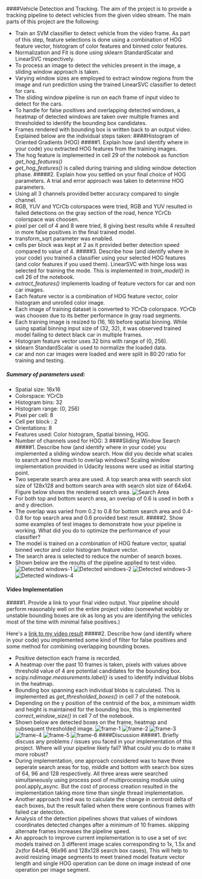####Vehicle Detection and Tracking.
The aim of the project is to provide a tracking pipeline to detect vehicles from the given video stream.
The main parts of this project are the following:
- Train an SVM classifier to detect vehicle from the video frame.  As part of this step, feature selections is done using a combination of HOG feature vector, histogram of color features and binned color features.
- Normalization and Fit is done using sklearn StandardScalar and LinearSVC respectively.
- To process an image to detect the vehicles present in the image, a sliding window approach is taken.
- Varying window sizes are employed to extract window regions from the image and run prediction using the trained LinearSVC classifier to detect for cars.
- The sliding window pipeline is run on each frame of input video to detect for the cars.
- To handle for false positives and overlapping detected windows, a heatmap of detected windows are taken over multiple frames and thresholded to identify the bounding box candidates.
- Frames rendered with bounding box is written back to an output video.
  Explained below are the individual steps taken:
####Histogram of Oriented Gradients (HOG)
#####1. Explain how (and identify where in your code) you extracted HOG features from the training images.
- The hog feature is implemented in cell 29 of the notebook as function _get_hog_features()_ 
- _get_hog_features()_ is called during training and sliding window detection phase.
#####2. Explain how you settled on your final choice of HOG parameters.
A trial and error approach was taken to determine HOG parameters.
- Using all 3 channels provided better accuracy compared to single channel.
- RGB, YUV and YCrCb colorspaces were tried, RGB and YUV resulted in failed detections on the gray section of the road, hence YCrCb colorspace was choosen.
- pixel per cell of 4 and 8 were tried, 8 giving best results while 4 resulted in more false positives in the final trained model.
- transform_sqrt parameter was enabled.
- cells per block was kept at 2 as it provided better detection speed compared to value of 4.
#####3. Describe how (and identify where in your code) you trained a classifier using your selected HOG features (and color features if you used them).
LinearSVC  with hinge loss was selected for training the mode. This is implemented in _train_model()_ in cell 26 of the notebook.
- _extract_features()_ implements loading of feature vectors for car and non car images.
- Each feature vector is a combination of HOG feature vector, color histogram and unrolled color image.
- Each image of training dataset is converted to _YCrCb_ colorspace. _YCrCb_ was choosen due to its better performance  in gray road segments.
- Each training image is resized to (16, 16) before spatial binning. While using spatial binning input size of (32, 32), it was observed trained model failing to detect black car in multiple frames.
- Histogram feature vector uses 32 bins with range of (0, 256).
- sklearn StandardScalar is used to normalize the loaded data.
- car and non car images were loaded and were split in 80:20 ratio for training and testing.
##### Summary of parameters used:
- Spatial size:  16x16
- Colorspace:  YCrCb
- Histogram bins:  32
- Histogram range:  (0, 256)
- Pixel per cell: 8
- Cell per block : 2
- Orientations: 8
- Features used: Color histogram, Spatial binning, HOG.
- Number of channels used for HOG: 3
####Sliding Window Search
#####1. Describe how (and identify where in your code) you implemented a sliding window search.  How did you decide what scales to search and how much to overlap windows?
Scaling window implementation provided in Udacity lessons were used as initial starting point.
- Two seperate search area are used. A top search area with search slot size of 128x128 and bottom search area with search slot size of 64x64. Figure below shows the rendered search area. 
  ![Search Area](./output_images/search_area.png)
- For both top and bottom search area, an overlap of 0.6 is used in both x and y direction.
- The overlap was varied from 0.2 to 0.8 for bottom search area and 0.4-0.8 for top search area and 0.6 provided best result.
#####2. Show some examples of test images to demonstrate how your pipeline is working.  What did you do to optimize the performance of your classifier?
- The model is trained on a combination of HOG feature vector, spatial binned vector and color histogram feature vector.
- The search area is selected to reduce the number of search boxes.
- Shown below are the results of the pipeline applied to test video.
  ![Detected windows-1](./output_images/detected-1.png)
  ![Detected windows-2](./output_images/detected-2.png)
  ![Detected windows-3](./output_images/detected-3.png)
  ![Detected windows-4](./output_images/detected-4.png)
#### Video Implementation
#####1. Provide a link to your final video output.  Your pipeline should perform reasonably well on the entire project video (somewhat wobbly or unstable bounding boxes are ok as long as you are identifying the vehicles most of the time with minimal false positives.)

Here's a [link to my video result](./output.mp4)
#####2. Describe how (and identify where in your code) you implemented some kind of filter for false positives and some method for combining overlapping bounding boxes.
- Positive detection each frame is recorded.
- A heatmap over the past 10 frames is taken, pixels with values above threshold value of 4 are potential candidates for the bounding box.
- _scipy.ndimage.measurements.label()_ is used  to identify individual blobs in the heatmap.  
- Bounding box spanning each individual blobs is calculated. This is implemented as _get_thresholded_boxes()_ in cell 7 of the notebook.
- Depending on the y position of the centroid of the box, a minimum width and height is maintained for the bounding box, this is implemented _correct_window_size()_ in cell 7 of the notebook.
- Shown below are detected boxes on the frame, heatmap and subsequent thresholded image.
  ![frame-1](./output_images/pipeline-frame1.png)
  ![frame-2](./output_images/pipeline-frame2.png)
  ![frame-3](./output_images/pipeline-frame3.png)
  ![frame-4](./output_images/pipeline-frame4.png)
  ![frame-5](./output_images/pipeline-frame5.png)
  ![frame-6](./output_images/pipeline-frame6.png)
####Discussion
#####1. Briefly discuss any problems / issues you faced in your implementation of this project.  Where will your pipeline likely fail?  What could you do to make it more robust?
- During implementation, one approach considered was to have three seperate search areas for top, middle and bottom with search box sizes of 64, 96 and 128 respectively. All three areas were searched simultaneously using process pool of multiprocessing module using pool.apply_async. But the cost of process creation resulted in the implementation taking more time than single thread implementation.
- Another approach tried was to calculate the change in centroid delta of each boxes, but the result failed when there were continous frames with failed car detection.
- Analysis of the detection pipelines shows that values of windows coordinates detected changes after a minimum of 10 frames. skipping alternate frames increases the pipeline speed.
- An approach to improve current implementation is to use a set of svc models trained on 3 different image scales corresponding to 1x, 1.5x and 2x(for 64x64, 96x96 and 128x128 search box cases), This will help to avoid resizing image segments to meet trained model feature vector length and single HOG operation can be done on image instead of one operation per image segment.